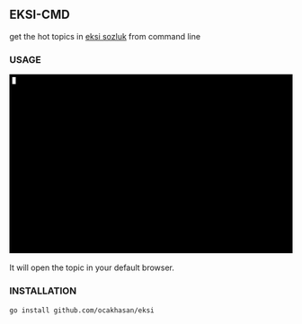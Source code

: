 ## EKSI-CMD

get the hot topics in [eksi sozluk](https://eksisozluk.com) from command line

### USAGE

![](usage.gif)


It will open the topic in your default browser.
### INSTALLATION

```
go install github.com/ocakhasan/eksi
```